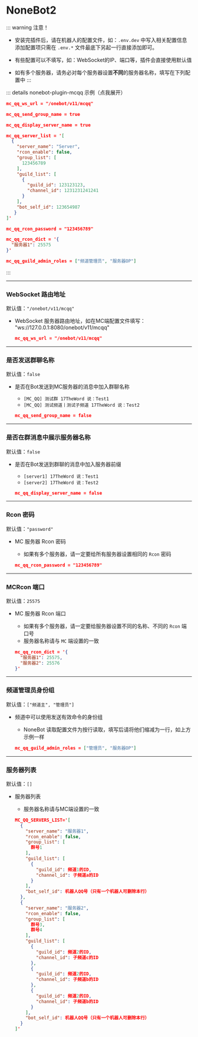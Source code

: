 # NoneBot2

::: warning 注意！

- 安装完插件后，请在机器人的配置文件，如：`.env.dev` 中写入相关配置信息  
  添加配置项只需在 `.env.*` 文件最底下另起一行直接添加即可。

- 有些配置可以不填写，如：WebSocket的IP、端口等，插件会直接使用默认值

- 如有多个服务器，请务必对每个服务器设置**不同**的服务器名称，填写在下列配置中
  :::

::: details nonebot-plugin-mcqq 示例（点我展开）

```json 
mc_qq_ws_url = "/onebot/v11/mcqq"

mc_qq_send_group_name = true

mc_qq_display_server_name = true

mc_qq_server_list = '[
  {
    "server_name": "Server",
    "rcon_enable": false,
    "group_list": [
      123456789
    ],
    "guild_list": [
      {
        "guild_id": 123123123,
        "channel_id": 1231231241241
      }
    ],
    "bot_self_id": 123654987
   }
]'

mc_qq_rcon_password = "123456789"

mc_qq_rcon_dict = '{
  "服务器1": 25575
}'

mc_qq_guild_admin_roles = ["频道管理员", "服务器OP"]
```

:::

---

### WebSocket 路由地址

默认值：`"/onebot/v11/mcqq"`

- WebSocket 服务器路由地址，如在MC端配置文件填写： "ws://127.0.0.1:8080/onebot/v11/mcqq"

  ```json 
  mc_qq_ws_url = "/onebot/v11/mcqq"
  ```

---

### 是否发送群聊名称

默认值：`false`

- 是否在Bot发送到MC服务器的消息中加入群聊名称
    - `[MC_QQ] 测试群 17TheWord 说：Test1`
    - `[MC_QQ] 测试频道丨测试子频道 17TheWord 说：Test2`

  ```json 
  mc_qq_send_group_name = false
  ```

---

### 是否在群消息中展示服务器名称

默认值：`false`

- 是否在Bot发送到群聊的消息中加入服务器前缀
    - `[server1] 17TheWord 说：Test1`
    - `[server2] 17TheWord 说：Test2`

  ```json 
  mc_qq_display_server_name = false
  ```

---

### Rcon 密码

默认值：`"password"`

- MC 服务器 Rcon 密码
    - 如果有多个服务器，请一定要给所有服务器设置相同的 `Rcon` 密码

  ```json 
  mc_qq_rcon_password = "123456789"
  ```

---

### MCRcon 端口

默认值：`25575`

- MC 服务器 Rcon 端口
    - 如果有多个服务器，请一定要给服务器设置不同的名称、不同的 `Rcon` 端口号
    - 服务器名称请与 `MC` 端设置的一致

  ```json 
  mc_qq_rcon_dict = '{
    "服务器1": 25575,
    "服务器2": 25576
  }'
  ```

---

### 频道管理员身份组

默认值：`["频道主", "管理员"]`

- 频道中可以使用发送有效命令的身份组
    - NoneBot 读取配置文件为按行读取，填写后请将他们缩减为一行，如上方示例一样

  ```json 
  mc_qq_guild_admin_roles = ["管理员", "服务器OP"]
  ```

---

### 服务器列表

默认值：`[]`

- 服务器列表
    - 服务器名称请与MC端设置的一致

  ```json 
  MC_QQ_SERVERS_LIST='[
    {
      "server_name": "服务器1",
      "rcon_enable": false,
      "group_list": [
        群号1
      ],
      "guild_list": [
        {
          "guild_id": 频道1的ID,
          "channel_id": 子频道a的ID
        }
      ],
      "bot_self_id": 机器人QQ号（只有一个机器人可删除本行）
    },
    {
      "server_name": "服务器2",
      "rcon_enable": false,
      "group_list": [
        群号3,
        群号4
      ],
      "guild_list": [
        {
          "guild_id": 频道2的ID,
          "channel_id": 子频道c的ID
        },
        {
          "guild_id": 频道2的ID,
          "channel_id": 子频道b的ID
        },
        {
          "guild_id": 频道2的ID,
          "channel_id": 子频道b的ID
        }
      ],
      "bot_self_id": 机器人QQ号（只有一个机器人可删除本行）
    }
  ]'
  ```
